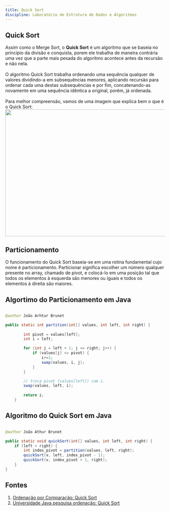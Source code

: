 ```yaml
---
title: Quick Sort 
discipline: Laboratório de Estrutura de Dados e Algoritmos
---
```


## Quick Sort

Assim como o Merge Sort, o **Quick Sort** é um algoritmo que se baseia no princípio da divisão e conquista, porem ele trabalha de maneira contrária uma vez que a parte mais pesada do algoritmo acontece antes da recursão e não nela.
<br><br>
O algoritmo Quick Sort trabalha ordenando uma sequência qualquer de valores dividindo-a em subsequências menores, aplicando recursão para ordenar cada uma destas subsequências e por fim, concatenando-as novamente em uma sequência idêntica a original, porém, já ordenada.
<br><br>
Para melhor compreensão, vamos de uma imagem que explica bem o que é o Quick Sort:
<img src="https://wat-images.s3.ap-south-1.amazonaws.com/images/course/ci6ldqnqthum/Quick_Sort_0.png" width="600" height="400">

## Particionamento 

O funcionamento do Quick Sort baseia-se em uma rotina fundamental cujo nome é particionamento. Particionar significa escolher um número qualquer presente no array, chamado de pivot, e colocá-lo em uma posição tal que todos os elementos à esquerda são menores ou iguais e todos os elementos à direita são maiores.


## Algortimo do Particionamento em Java

```java

@author João Arhtur Brunet 

public static int partition(int[] values, int left, int right) {
        
        int pivot = values[left];
        int i = left;

        for (int j = left + 1; j <= right; j++) {
            if (values[j] <= pivot) {
                i+=1;
                swap(values, i, j);
            }
        }

        // troca pivot (values[left]) com i.
        swap(values, left, i);
        
        return i; 
    }
```

## Algoritmo do Quick Sort em Java

```java

@author João Athur Brunet

public static void quickSort(int[] values, int left, int right) {
	if (left < right) {
		int index_pivot = partition(values, left, right);
		quickSort(v, left, index_pivot - 1);
		quickSort(v, index_pivot + 1, right);	
	}
}
```

## Fontes 

1. <a href="https://joaoarthurbm.github.io/eda/posts/quick-sort/" target="_blank">Ordenação por Comparação: Quick Sort</a>
2. <a href="http://www.universidadejava.com.br/pesquisa_ordenacao/quick-sort/" target="_blank">Universidade Java pesquisa ordenação: Quick Sort</a>

